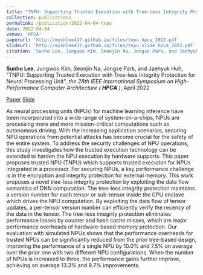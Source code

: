 ```yaml
---
title: "TNPU: Supporting Trusted Execution with Tree-less Integrity Protection for Neural Processing Unit"
collection: publications
permalink: /publication/2022-04-04-tnpu
date: 2022-04-04
venue: 'HPCA'
paperurl: 'http://myshlee417.github.io/files/tnpu_hpca_2022.pdf'
slideurl: 'http://myshlee417.github.io/files/tnpu_slide_hpca_2022.pdf'
citation: 'Sunho Lee, Jungwoo Kim, Seonjin Na, Jongse Park, and Jaehyuk Huh, &quot;TNPU: Supporting Trusted Execution with Tree-less Integrity Protection for Neural Processing Unit&quot;, the 28th IEEE International Symposium on High-Performance Computer Architecture (HPCA), April 2022'
---
```

**Sunho Lee**, Jungwoo Kim, Seonjin Na, Jongse Park, and Jaehyuk Huh, &quot;TNPU: Supporting Trusted Execution with Tree-less Integrity Protection for Neural Processing Unit&quot;, *the 28th IEEE International Symposium on High-Performance Computer Architecture (* ***HPCA*** *)*, April 2022

[Paper](http://myshlee417.github.io/files/tnpu_hpca_2022.pdf)
[Slide](http://myshlee417.github.io/files/tnpu_slide_hpca_2022.pdf)

As neural processing units (NPUs) for machine learning inference have been incorporated into a wide range of system-on-a-chips, NPUs are processing more and more mission-critical computations such as autonomous driving. With the increasing application scenarios, securing NPU operations from potential attacks has become crucial for the safety of the entire system. To address the security challenges of NPU operations, this study investigates how the trusted execution technology can be extended to harden the NPU execution by hardware supports. This paper proposes trusted NPU (TNPU) which supports trusted execution for NPUs integrated in a processor. For securing NPUs, a key performance challenge is in the encryption and integrity protection for external memory. This work proposes a novel tree-less integrity protection by exploiting the data flow semantics of DNN computation. The tree-less integrity protection maintains a version number for each tensor or sub-tensor inside the CPU enclave which drives the NPU computation. By exploiting the data flow of tensor updates, a per-tensor version number can efficiently verify the recency of the data in the tensor. The tree-less integrity protection eliminates performance losses by counter and hash cache misses, which are major performance overheads of hardware-based memory protection. Our evaluation with simulated NPUs shows that the performance overheads for trusted NPUs can be significantly reduced from the prior tree-based design, improving the performance of a single NPU by 10.0% and 7.5% on average over the prior one with two different NPU configurations. When the number of NPUs is increased to three, the performance gains further improve, achieving on average 13.3% and 8.7% improvements.
